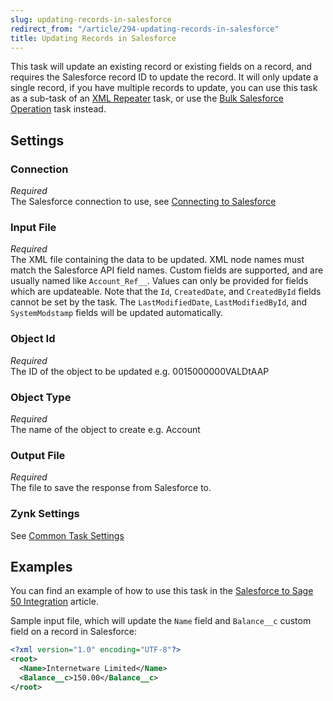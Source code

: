 ```yaml
---
slug: updating-records-in-salesforce
redirect_from: "/article/294-updating-records-in-salesforce"
title: Updating Records in Salesforce
---
```

This task will update an existing record or existing fields on a record, and requires the Salesforce record ID to update the record. It will only update a single record, if you have multiple records to update, you can use this task as a sub-task of an [XML Repeater](xml-repeater) task, or use the [Bulk Salesforce Operation](bulk-salesforce-operation) task instead.

## Settings

### Connection 
_Required_  
The Salesforce connection to use, see [Connecting to Salesforce](connecting-to-salesforce)

### Input File
_Required_  
The XML file containing the data to be updated. XML node names must match the Salesforce API field names. Custom fields are supported, and are usually named like `Account_Ref__`. Values can only be provided for fields which are updateable. Note that the `Id`, `CreatedDate`, and `CreatedById` fields cannot be set by the task. The `LastModifiedDate`, `LastModifiedById`, and `SystemModstamp` fields will be updated automatically.

### Object Id
_Required_  
The ID of the object to be updated e.g. 0015000000VALDtAAP

### Object Type
_Required_  
The name of the object to create e.g. Account

### Output File
_Required_  
The file to save the response from Salesforce to.

### Zynk Settings
See [Common Task Settings](common-task-settings)

## Examples
You can find an example of how to use this task in the [Salesforce to Sage 50 Integration](salesforce-to-sage-50-integration) article.

Sample input file, which will update the `Name` field and `Balance__c` custom field on a record in Salesforce:

```xml
<?xml version="1.0" encoding="UTF-8"?>
<root>
  <Name>Internetware Limited</Name>
  <Balance__c>150.00</Balance__c>
</root>
```